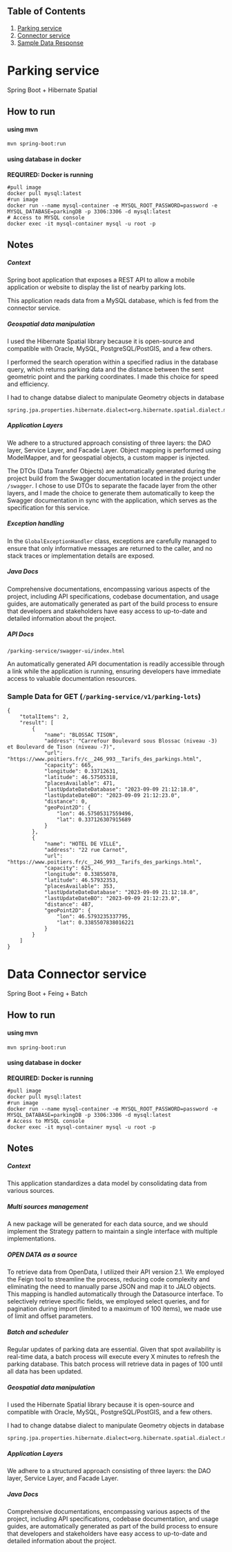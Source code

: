 ## Table of Contents

1. [Parking service](#parkingservice)
2. [Connector service](#connectorservice)
3. [Sample Data Response](#sample-data-response)




# Parking service <a name="parkingservice"></a>

Spring Boot + Hibernate Spatial

## How to run

#### using mvn


```
mvn spring-boot:run
```

#### using database in docker

**REQUIRED: Docker is running**

```
#pull image
docker pull mysql:latest
#run image
docker run --name mysql-container -e MYSQL_ROOT_PASSWORD=password -e MYSQL_DATABASE=parkingDB -p 3306:3306 -d mysql:latest
# Access to MYSQL console
docker exec -it mysql-container mysql -u root -p 
```

## Notes
##### Context

Spring boot application that exposes a REST API to allow a mobile application or website to display the list of nearby parking lots.

This application reads data from a MySQL database, which is fed from the connector service.

##### Geospatial data manipulation

I used the Hibernate Spatial library because it is open-source and compatible with Oracle, MySQL, PostgreSQL/PostGIS, and a few others.

I performed the search operation within a specified radius in the database query, which returns parking data and the distance between the sent geometric point and the parking coordinates.
I made this choice for speed and efficiency.

I had to change databse dialect to manipulate Geometry objects in database
```
spring.jpa.properties.hibernate.dialect=org.hibernate.spatial.dialect.mysql.MySQL5SpatialDialect
```
##### Application Layers

We adhere to a structured approach consisting of three layers: the DAO layer, Service Layer, and Facade Layer. Object mapping is performed using ModelMapper, and for geospatial objects, a custom mapper is injected.

The DTOs (Data Transfer Objects) are automatically generated during the project build from the Swagger documentation located in the project under `/swagger`. I chose to use DTOs to separate the facade layer from the other layers, and I made the choice to generate them automatically to keep the Swagger documentation in sync with the application, which serves as the specification for this service.

##### Exception handling

In the `GlobalExceptionHandler` class, exceptions are carefully managed to ensure that only informative messages are returned to the caller, and no stack traces or implementation details are exposed.

##### Java Docs

Comprehensive documentations, encompassing various aspects of the project, including API specifications, codebase documentation, and usage guides, are automatically generated as part of the build process to ensure that developers and stakeholders have easy access to up-to-date and detailed information about the project.

##### API Docs
```
/parking-service/swagger-ui/index.html
```
An automatically generated API documentation is readily accessible through a link while the application is running, ensuring developers have immediate access to valuable documentation resources.



### Sample Data for GET (`/parking-service/v1/parking-lots`) <a name="sample-data-response"></a>
```
{
    "totalItems": 2,
    "result": [
        {
            "name": "BLOSSAC TISON",
            "address": "Carrefour Boulevard sous Blossac (niveau -3) et Boulevard de Tison (niveau -7)",
            "url": "https://www.poitiers.fr/c__246_993__Tarifs_des_parkings.html",
            "capacity": 665,
            "longitude": 0.33712631,
            "latitude": 46.57505318,
            "placesAvailable": 471,
            "lastUpdateDateDatabase": "2023-09-09 21:12:18.0",
            "lastUpdateDateBO": "2023-09-09 21:12:23.0",
            "distance": 0,
            "geoPoint2D": {
                "lon": 46.57505317559496,
                "lat": 0.337126307915689
            }
        },
        {
            "name": "HOTEL DE VILLE",
            "address": "22 rue Carnot",
            "url": "https://www.poitiers.fr/c__246_993__Tarifs_des_parkings.html",
            "capacity": 625,
            "longitude": 0.33855078,
            "latitude": 46.57932353,
            "placesAvailable": 353,
            "lastUpdateDateDatabase": "2023-09-09 21:12:18.0",
            "lastUpdateDateBO": "2023-09-09 21:12:23.0",
            "distance": 487,
            "geoPoint2D": {
                "lon": 46.5793235337795,
                "lat": 0.3385507838016221
            }
        }
    ]
}
```


# Data Connector service <a name="connectorservice"></a>

Spring Boot + Feing + Batch


## How to run 

#### using mvn


```
mvn spring-boot:run
```

#### using database in docker

**REQUIRED: Docker is running**

```
#pull image
docker pull mysql:latest
#run image
docker run --name mysql-container -e MYSQL_ROOT_PASSWORD=password -e MYSQL_DATABASE=parkingDB -p 3306:3306 -d mysql:latest
# Access to MYSQL console
docker exec -it mysql-container mysql -u root -p 
```

## Notes
##### Context

This application standardizes a data model by consolidating data from various sources.

##### Multi sources management

A new package will be generated for each data source, and we should implement the Strategy pattern to maintain a single interface with multiple implementations.

##### OPEN DATA as a source

To retrieve data from OpenData, I utilized their API version 2.1. We employed the Feign tool to streamline the process, reducing code complexity and eliminating the need to manually parse JSON and map it to JALO objects. This mapping is handled automatically through the Datasource interface. To selectively retrieve specific fields, we employed select queries, and for pagination during import (limited to a maximum of 100 items), we made use of limit and offset parameters.

##### Batch and scheduler

Regular updates of parking data are essential. Given that spot availability is real-time data, a batch process will execute every X minutes to refresh the parking database. This batch process will retrieve data in pages of 100 until all data has been updated.

##### Geospatial data manipulation

I used the Hibernate Spatial library because it is open-source and compatible with Oracle, MySQL, PostgreSQL/PostGIS, and a few others.


I had to change databse dialect to manipulate Geometry objects in database
```
spring.jpa.properties.hibernate.dialect=org.hibernate.spatial.dialect.mysql.MySQL5SpatialDialect
```
##### Application Layers

We adhere to a structured approach consisting of three layers: the DAO layer, Service Layer, and Facade Layer.

##### Java Docs

Comprehensive documentations, encompassing various aspects of the project, including API specifications, codebase documentation, and usage guides, are automatically generated as part of the build process to ensure that developers and stakeholders have easy access to up-to-date and detailed information about the project.





